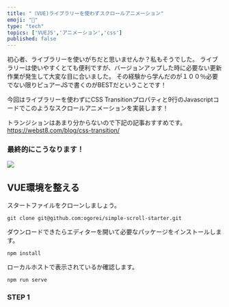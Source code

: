 ```yaml
---
title: "（VUE)ライブラリーを使わずスクロールアニメーション"
emoji: "🌟"
type: "tech"
topics: ['VUEJS','アニメーション','css']
published: false
---
```

初心者、ライブラリーを使いがちだと思いませんか？私もそうでした。
 ライブラリーは使いやすくとても便利ですが、バージョンアップした時に必要ない更新作業が発生して大変な目に合いました。
その経験から学んだのが１００％必要でない限りピュアーJSで書くのがBESTだということです！

今回はライブラリーを使わずにCSS Transitionプロパティと9行のJavascriptコードでこのようなスクロールアニメーションを実装します！



トランジションはあまり分からないので下記の記事おすすめです。
https://webst8.com/blog/css-transition/

### 最終的にこうなります！

![](https://https://ogorei.tumblr.com/post/679030342918799360/simple-scroll)


## VUE環境を整える

スタートファイルをクローンしましょう。
```
git clone git@github.com:ogorei/simple-scroll-starter.git

```
ダウンロードできたらエディターを開いて必要なパッケージをインストールします。
```
npm install

```
ローカルホストで表示されているか確認します。
```
npm run serve
```

### STEP 1
<Style>タグに移動して、CSSを書きましょう。

revealというクラスのCSSを書きます。
イベントが発生されるまでにrevealを非表示にしたいので、opacityを０にして、
active（発生）したらアニメーションと一緒に表示させます。

補足）
「transition」で変化の対象と変化の秒数と変化の仕方をまとめて指定します。

```
.reveal{
  position: relative;
  transform: translateY(150px);
  opacity: 0;
  transition: 2s all ease;
}
.reveal.active{
  transform: translateY(0);
  opacity: 1;
}
```

### STEP 2

methodを書きます。
1)revealというクラスが付いている要素を選択します。

```
methods:{
    reveal() {
      const reveals = document.querySelectorAll(".reveal");
    }
}
```

2. アニメーションがsection要素が表示されるタイミングで発生させたいので、
そのため各要素の位置を確認しなければなりません。
今回 getBoundingClientRect()とwindow.innerHeight を使います。

Element.getBoundingClientRect() メソッドは、要素の寸法とそのビューポートに対する相対位置に関する情報を返します。(MDNにより)

innerHeight は Window インターフェイスの読み取り専用プロパティで、ウィンドウの内部の高さをピクセル単位で返します。水平スクロールバーがあれば、その高さを含みます。

<img src="https://developer.mozilla.org/en-US/docs/Web/API/Element/getBoundingClientRect/element-box-diagram.png">


```
for (let i = 0; i < reveals.length; i++) {
        const windowHeight = window.innerHeight;
        const elTop = reveals[i].getBoundingClientRect().top;
        const elVisible = 150;
        if (elTop < windowHeight - elVisible) {
          reveals[i].classList.add("active");
        } else {
          reveals[i].classList.remove("active");
        }
      }

```

補足）
・windowHeightはビューポートの高さを測定
・elTopはreveal要素からの距離またスクロールの距離を測定
・elVisibleを使って、どのタイミング（距離）でsection要素を表示されるべきか決定（この場合150px）


最後に下記の関数でCSSクラスを動的に追加していきます。

```
if (elTop < windowHeight - elVisible) {
  reveals[i].classList.add("active");
} else {
  reveals[i].classList.remove("active");
}

```

reveal関数はこうなります。

```
  reveal() {
  const reveals = document.querySelectorAll(".reveal");
    for (let i = 0; i < reveals.length; i++) {
      const windowHeight = window.innerHeight;
      const elTop = reveals[i].getBoundingClientRect().top;
      const elVisible = 150;
      if (elTop < windowHeight - elVisible) {
        reveals[i].classList.add("active");
      } else {
        reveals[i].classList.remove("active");
      }
    }
  }

```

最後に、created()のタイミングでイベントをロードするように設定して完了です。

```
    window.addEventListener("scroll", this.reveal);

```


